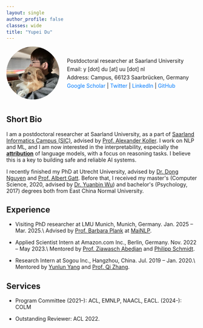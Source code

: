 ```yaml
---
layout: single
author_profile: false
classes: wide
title: "Yupei Du"
---
```


<style>
.page__content {
    max-width: 800px;
    margin: 0 auto;
}

.profile {
    display: flex;
    align-items: center;
    margin-bottom: 40px;
    max-width: 800px;
}

.profile img {
    border-radius: 50%;
    margin-right: 20px;
    width: 140px;
    height: 140px;
}

.contact-info p {
    margin: 5px 0;
}

.contact-info a {
    color: #007BFF;
    text-decoration: none;
}

.contact-info a:hover {
    text-decoration: underline;
}

.publications li {
    margin-bottom: 30px;
}

.publications p {
    margin: 5px 0;
}

@media (max-width: 600px) {
    .profile {
        flex-direction: column;
        align-items: flex-start;
    }

    .profile img {
        margin-bottom: 20px;
        margin-right: 0;
    }
}
</style>


<section class="profile">
    <img src="avatar.jpg" alt="Yupei Du">
    <div class="contact-info">
        <p>Postdoctoral researcher at Saarland University</p>
        <p>Email: y [dot] du [at] uu [dot] nl</p>
        <p>Address: Campus, 66123 Saarbrücken, Germany</p>
        <p>
            <a href="https://scholar.google.com/citations?user=IgikFuEAAAAJ&hl=en-US">Google Scholar</a> |
            <a href="https://twitter.com/YupeiDu">Twitter</a> |
            <a href="https://www.linkedin.com/in/yupei-du-bba249141/">LinkedIn</a> |
            <a href="https://github.com/Yupei-Du">GitHub</a> 
            <!-- | -->
            <!-- <a href="resume.pdf">CV</a> -->
        </p>
    </div>
</section>

## Short Bio

I am a postdoctoral researcher at Saarland University, 
as a part of [Saarland Informatics Campus (SIC)](https://saarland-informatics-campus.de/en/),
advised by [Prof. Alexander Koller](https://www.coli.uni-saarland.de/~koller/).
I work on NLP and ML, and I am now interested in the interpretability, 
especially the **[attribution](https://attrib-workshop.cc/)** of language models,
with a focus on reasoning tasks.
I believe this is a key to building safe and reliable AI systems.

I recently finished my PhD at Utrecht University,
advised by [Dr. Dong Nguyen](https://www.dongnguyen.nl/)
and [Prof. Albert Gatt](https://albertgatt.github.io/).
Before that, I received my master's 
(Computer Science, 2020, advised by [Dr. Yuanbin Wu](https://ybwu.org/)) 
and bachelor's (Psychology, 2017) degrees both from East China Normal University.


## Experience

- Visiting PhD researcher at LMU Munich, Munich, Germany. Jan. 2025 – Mar. 2025.\\
  Advised by [Prof. Barbara Plank](https://bplank.github.io/) at [MaiNLP](https://mainlp.github.io/).

- Applied Scientist Intern at Amazon.com Inc., Berlin, Germany. Nov. 2022 – May 2023.\\
  Mentored by [Prof. Ziawasch Abedjan](https://www.bifold.berlin/people/prof-dr-ziawasch-abedjan.html) 
  and [Philipp Schmidt](https://scholar.google.com/citations?user=ltdoI1UAAAAJ&hl=de). 

- Research Intern at Sogou Inc., Hangzhou, China. Jul. 2019 – Jan. 2020.\\
  Mentored by [Yunlun Yang](https://aclanthology.org/people/yunlun-yang/) 
  and [Prof. Qi Zhang](http://qizhang.info/).

## Services

- Program Committee (2021–): ACL, EMNLP, NAACL, EACL. (2024-): COLM

- Outstanding Reviewer: ACL 2022.
